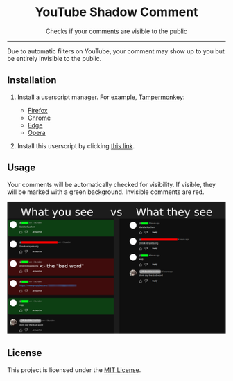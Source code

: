 <div align="center">
    <h1>YouTube Shadow Comment</h1>
    <p>
        Checks if your comments are visible to the public
    </p>
</div>

---

Due to automatic filters on YouTube, your comment may show up to you but be entirely invisible to the public.


## Installation

1. Install a userscript manager. For example, [Tampermonkey](https://www.tampermonkey.net/):
   - [Firefox](https://addons.mozilla.org/en/firefox/addon/tampermonkey/)<br>
   - [Chrome](https://chrome.google.com/webstore/detail/tampermonkey/dhdgffkkebhmkfjojejmpbldmpobfkfo)<br>
   - [Edge](https://microsoftedge.microsoft.com/addons/detail/tampermonkey/iikmkjmpaadaobahmlepeloendndfphd)<br>
   - [Opera](https://addons.opera.com/en/extensions/details/tampermonkey-beta/)<br>

2. Install this userscript by clicking [this link](../../raw/main/script.user.js).


## Usage

Your comments will be automatically checked for visibility.
If visible, they will be marked with a green background.
Invisible comments are red.

![direkteinspeisung.png](readme/direkteinspeisung.png)


## License

This project is licensed under the [MIT License](../../raw/main/LICENSE.txt).
